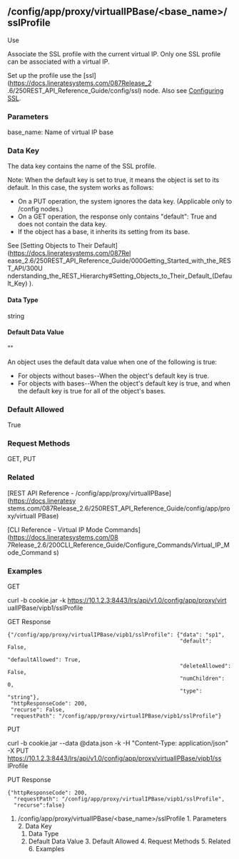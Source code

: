 ## /config/app/proxy/virtualIPBase/<base_name>/sslProfile

Use

Associate the SSL profile with the current virtual IP. Only one SSL profile
can be associated with a virtual IP.

Set up the profile use the [ssl](https://docs.lineratesystems.com/087Release_2
.6/250REST_API_Reference_Guide/config/ssl) node. Also see [Configuring
SSL](/087Release_2.6/100Getting_Started_Guide/400Configuring_SSL).

### Parameters

base_name: Name of virtual IP base

### Data Key

The data key contains the name of the SSL profile.

Note: When the default key is set to true, it means the object is set to its
default. In this case, the system works as follows:

  * On a PUT operation, the system ignores the data key. (Applicable only to /config nodes.)
  * On a GET operation, the response only contains "default": True and does not contain the data key.
  * If the object has a base, it inherits its setting from its base.

See [Setting Objects to Their Default](https://docs.lineratesystems.com/087Rel
ease_2.6/250REST_API_Reference_Guide/000Getting_Started_with_the_REST_API/300U
nderstanding_the_REST_Hierarchy#Setting_Objects_to_Their_Default_(Default_Key)
).

#### Data Type

string

#### Default Data Value

""

An object uses the default data value when one of the following is true:

  * For objects without bases--When the object's default key is true.
  * For objects with bases--When the object's default key is true, and when the default key is true for all of the object's bases.

### Default Allowed

True

### Request Methods

GET, PUT

### Related

[REST API Reference - /config/app/proxy/virtualIPBase](https://docs.lineratesy
stems.com/087Release_2.6/250REST_API_Reference_Guide/config/app/proxy/virtualI
PBase)

[CLI Reference - Virtual IP Mode Commands](https://docs.lineratesystems.com/08
7Release_2.6/200CLI_Reference_Guide/Configure_Commands/Virtual_IP_Mode_Command
s)

### Examples

GET

curl -b cookie.jar -k https://10.1.2.3:8443/lrs/api/v1.0/config/app/proxy/virt
ualIPBase/vipb1/sslProfile

GET Response

    
    {"/config/app/proxy/virtualIPBase/vipb1/sslProfile": {"data": "sp1",
                                                          "default": False,
                                                          "defaultAllowed": True,
                                                          "deleteAllowed": False,
                                                          "numChildren": 0,
                                                          "type": "string"},
     "httpResponseCode": 200,
     "recurse": False,
     "requestPath": "/config/app/proxy/virtualIPBase/vipb1/sslProfile"}
    

PUT

curl -b cookie.jar --data @data.json -k -H "Content-Type: application/json" -X
PUT https://10.1.2.3:8443/lrs/api/v1.0/config/app/proxy/virtualIPBase/vipb1/ss
lProfile

PUT Response

    
    {"httpResponseCode": 200,
      "requestPath": "/config/app/proxy/virtualIPBase/vipb1/sslProfile",
      "recurse":false}

  1. /config/app/proxy/virtualIPBase/<base_name>/sslProfile
    1. Parameters
    2. Data Key
      1. Data Type
      2. Default Data Value
    3. Default Allowed
    4. Request Methods
    5. Related
    6. Examples

